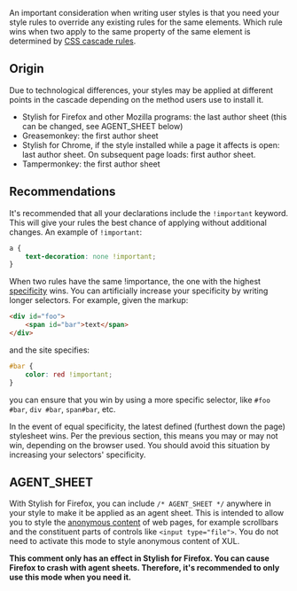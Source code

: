 An important consideration when writing user styles is that you need your style rules to override any existing rules for the same elements. Which rule wins when two apply to the same property of the same element is determined by [CSS cascade rules](http://www.w3.org/TR/2011/REC-CSS2-20110607/cascade.html#cascading-order).

## Origin

Due to technological differences, your styles may be applied at different points in the cascade depending on the method users use to install it.

* Stylish for Firefox and other Mozilla programs: the last author sheet (this can be changed, see AGENT_SHEET below)
* Greasemonkey: the first author sheet
* Stylish for Chrome, if the style installed while a page it affects is open: last author sheet. On subsequent page loads: first author sheet.
* Tampermonkey: the first author sheet

## Recommendations

It's recommended that all your declarations include the `!important` keyword. This will give your rules the best chance of applying without additional changes. An example of `!important`:

```css
a {
	text-decoration: none !important;
}
```

When two rules have the same !importance, the one with the highest [specificity](http://www.w3.org/TR/2011/REC-CSS2-20110607/cascade.html#specificity) wins. You can artificially increase your specificity by writing longer selectors. For example, given the markup:

```html
<div id="foo">
	<span id="bar">text</span>
</div>
```

and the site specifies:
```css
#bar {
	color: red !important;
}
```

you can ensure that you win by using a more specific selector, like `#foo #bar`, `div #bar`, `span#bar`, etc.

In the event of equal specificity, the latest defined (furthest down the page) stylesheet wins. Per the previous section, this means you may or may not win, depending on the browser used. You should avoid this situation by increasing your selectors' specificity.

## AGENT_SHEET

With Stylish for Firefox, you can include `/* AGENT_SHEET */` anywhere in your style to make it be applied as an agent sheet. This is intended to allow you to style the [anonymous content](https://developer.mozilla.org/en-US/docs/XBL/XBL_1.0_Reference/Anonymous_Content) of web pages, for example scrollbars and the constituent parts of controls like `<input type="file">`. You do not need to activate this mode to style anonymous content of XUL.

**This comment only has an effect in Stylish for Firefox. You can cause Firefox to crash with agent sheets. Therefore, it's recommended to only use this mode when you need it.**